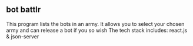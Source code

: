 ## bot battlr

This program lists the bots in an army. 
It allows you to select your chosen army and can release a bot if you so wish
The tech stack includes: react.js & json-server
